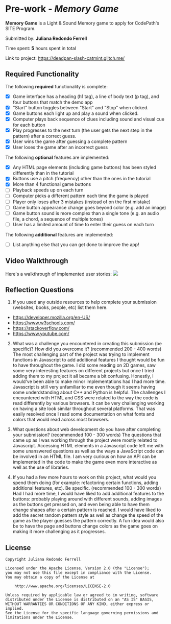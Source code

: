 # Pre-work - *Memory Game*

**Memory Game** is a Light & Sound Memory game to apply for CodePath's SITE Program. 

Submitted by: **Juliana Redondo Ferrell**

Time spent: **5** hours spent in total

Link to project: https://deadpan-slash-catmint.glitch.me/

## Required Functionality

The following **required** functionality is complete:

* [x] Game interface has a heading (h1 tag), a line of body text (p tag), and four buttons that match the demo app
* [x] "Start" button toggles between "Start" and "Stop" when clicked. 
* [x] Game buttons each light up and play a sound when clicked. 
* [x] Computer plays back sequence of clues including sound and visual cue for each button
* [x] Play progresses to the next turn (the user gets the next step in the pattern) after a correct guess. 
* [x] User wins the game after guessing a complete pattern
* [x] User loses the game after an incorrect guess

The following **optional** features are implemented:

* [x] Any HTML page elements (including game buttons) has been styled differently than in the tutorial
* [x] Buttons use a pitch (frequency) other than the ones in the tutorial
* [x] More than 4 functional game buttons
* [ ] Playback speeds up on each turn
* [ ] Computer picks a different pattern each time the game is played
* [ ] Player only loses after 3 mistakes (instead of on the first mistake)
* [ ] Game button appearance change goes beyond color (e.g. add an image)
* [ ] Game button sound is more complex than a single tone (e.g. an audio file, a chord, a sequence of multiple tones)
* [ ] User has a limited amount of time to enter their guess on each turn

The following **additional** features are implemented:

- [ ] List anything else that you can get done to improve the app!

## Video Walkthrough

Here's a walkthrough of implemented user stories:
![](http://g.recordit.co/Jf5TYI8JaN.gif)


## Reflection Questions
1. If you used any outside resources to help complete your submission (websites, books, people, etc) list them here. 
- https://developer.mozilla.org/en-US/
- https://www.w3schools.com/
- https://stackoverflow.com/
- https://www.youtube.com/



2. What was a challenge you encountered in creating this submission (be specific)? How did you overcome it? (recommended 200 - 400 words) 
  The most challenging part of the project was trying to implement functions in Javascript to add additional features I thought would be fun 
to have throughout the game. I did some reading on 2D games, saw some very interesting features on different projects but once I tried adding 
them to my project it all became a bit confusing. Honestly, I would've been able to make minor implementations had I had more time. Javascript 
is still very unfamiliar to me even though it seems having some underdstanding about C++ and Python is helpful. 
The challenges I encountered with HTML and CSS were related to the way the code is read differently by various browsers. It can be very challenging 
working on having a site look similar throughout several platforms. That was easily resolved once I read some documentation on what fonts and colors 
that would read across most browsers.


3. What questions about web development do you have after completing your submission? (recommended 100 - 300 words) 
  The questions that came up as I was working through the project were mostly related to Javascript. Accessing HTML 
elements in a Javascript code left me with some unanswered questions as well as the ways a JavaScript code can be 
involved in an HTML file. I am very curious on how an API can be implemented in the code to make the game even more 
interactive as well as the use of libraries.


4. If you had a few more hours to work on this project, what would you spend them doing (for example: refactoring certain functions, adding additional features, etc). Be specific. (recommended 100 - 300 words) 
  Had I had more time, I would have liked to add additional features to the buttons: probably playing around with different sounds, adding images as the buttons get pressed on, and even being able to have them 
change shapes after a certain pattern is reached. I would have liked to add the secret random pattern style as well as change the speed of the game as the player guesses the pattern correctly. A fun idea would 
also be to have the page and buttons change colors as the game goes on making it more challenging as it progresses.




## License

    Copyright Juliana Redondo Ferrell

    Licensed under the Apache License, Version 2.0 (the "License");
    you may not use this file except in compliance with the License.
    You may obtain a copy of the License at

        http://www.apache.org/licenses/LICENSE-2.0

    Unless required by applicable law or agreed to in writing, software
    distributed under the License is distributed on an "AS IS" BASIS,
    WITHOUT WARRANTIES OR CONDITIONS OF ANY KIND, either express or implied.
    See the License for the specific language governing permissions and
    limitations under the License.
